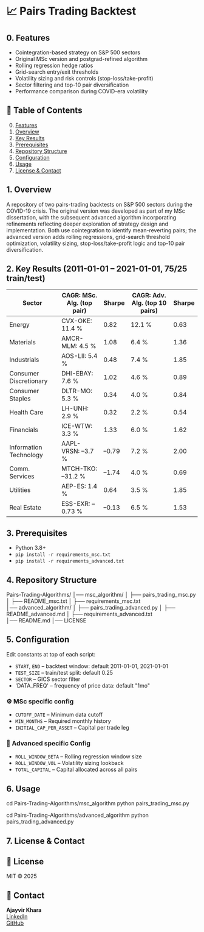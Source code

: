# 📈 Pairs Trading Backtest

## 0. Features
- Cointegration-based strategy on S&P 500 sectors
- Original MSc version and postgrad-refined algorithm
- Rolling regression hedge ratios
- Grid-search entry/exit thresholds
- Volatility sizing and risk controls (stop-loss/take-profit)
- Sector filtering and top-10 pair diversification
- Performance comparison during COVID-era volatility

## 📑 Table of Contents
0. [Features](#0-features)  
1. [Overview](#1-overview)  
2. [Key Results](#2-key-results)  
3. [Prerequisites](#3-prerequisites)  
4. [Repository Structure](#4-repository-structure)  
5. [Configuration](#5-configuration)  
6. [Usage](#6-usage)  
7. [License & Contact](#7-license--contact)  

## 1. Overview  
A repository of two pairs-trading backtests on S&P 500 sectors during the COVID-19 crisis. The original version was developed as part of my MSc dissertation, with the subsequent advanced algorithm incorporating refinements reflecting deeper exploration of strategy design and implementation. Both use cointegration to identify mean-reverting pairs; the advanced version adds rolling regressions, grid-search threshold optimization, volatility sizing, stop-loss/take-profit logic and top-10 pair diversification.

## 2. Key Results (2011-01-01 – 2021-01-01, 75/25 train/test)  
| Sector                   | CAGR: MSc. Alg. (top pair)       | Sharpe | CAGR: Adv. Alg. (top 10 pairs)    | Sharpe |
|--------------------------|----------------------------------|--------|-----------------------------------|--------|
| Energy                   | CVX-OKE: 11.4 %    	      | 0.82   | 12.1 %           	           | 0.63   |
| Materials                | AMCR-MLM: 4.5 %        	      | 1.08   | 6.4 %                             | 1.36   |
| Industrials              | AOS-LII: 5.4 %         	      | 0.48   | 7.4 %                 		   | 1.85   |
| Consumer Discretionary   | DHI-EBAY: 7.6 %        	      | 1.02   | 4.6 %                		   | 0.89   |
| Consumer Staples         | DLTR-MO: 5.3 %         	      | 0.34   | 4.0 %                		   | 0.84   |
| Health Care              | LH-UNH: 2.9 %          	      | 0.32   | 2.2 %               		   | 0.54   |
| Financials               | ICE-WTW: 3.3 %         	      | 1.33   | 6.0 %                		   | 1.62   |
| Information Technology   | AAPL-VRSN: –3.7 %      	      | –0.79  | 7.2 %               		   | 2.00   |
| Comm. Services           | MTCH-TKO: –31.2 %      	      | –1.74  | 4.0 %                	 	   | 0.69   |
| Utilities                | AEP-ES: 1.4 %          	      | 0.64   | 3.5 %                 		   | 1.85   |
| Real Estate              | ESS-EXR: –0.73 %       	      | –0.13  | 6.5 %                 		   | 1.53   |

## 3. Prerequisites  
- Python 3.8+  
- `pip install -r requirements_msc.txt`  
- `pip install -r requirements_advanced.txt`  

## 4. Repository Structure
Pairs-Trading-Algorithms/
│── msc_algorithm/
│   ├── pairs_trading_msc.py
│   ├── README_msc.txt
│   ├── requirements_msc.txt	
│── advanced_algorithm/
│   ├── pairs_trading_advanced.py
│   ├── README_advanced.md
│   ├── requirements_advanced.txt	
│── README.md
│── LICENSE

## 5. Configuration  

Edit constants at top of each script:  
- `START`, `END` – backtest window: default 2011-01-01, 2021-01-01  
- `TEST_SIZE` – train/test split: default 0.25
- `SECTOR` – GICS sector filter 
- 'DATA_FREQ' – frequency of price data: default "1mo" 

### ⚙️ MSc specific config
- `CUTOFF_DATE` – Minimum data cutoff
- `MIN_MONTHS` – Required monthly history
- `INITIAL_CAP_PER_ASSET` – Capital per trade leg

### 🔬 Advanced specific Config
- `ROLL_WINDOW_BETA` – Rolling regression window size
- `ROLL_WINDOW_VOL` – Volatility sizing lookback
- `TOTAL_CAPITAL` – Capital allocated across all pairs

## 6. Usage  

cd Pairs-Trading-Algorithms/msc_algorithm
python pairs_trading_msc.py

cd  Pairs-Trading-Algorithms/advanced_algorithm
python pairs_trading_advanced.py

## 7. License & Contact
## 📜 License
MIT © 2025

## 🙋 Contact
**Ajayvir Khara**  
[LinkedIn](https://linkedin.com/in/ajayvirkhara)  
[GitHub](https://github.com/ajayvirkhara)